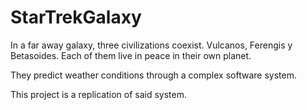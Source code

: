 # StarTrekGalaxy
In a far away galaxy, three civilizations coexist. Vulcanos, Ferengis y Betasoides. Each of them live in peace in their own planet.

They predict weather conditions through a complex software system.

This project is a replication of said system.
